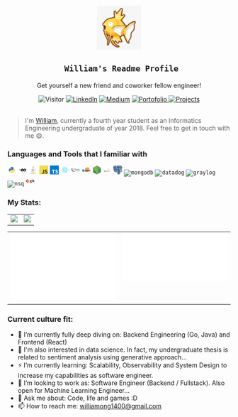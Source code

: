 <p align="center">
 <img width="100px" src="avatar.jpg" align="center" alt="GitHub Readme Stats" />
 <h2 align="center"><code> William's Readme Profile</code></h2>
 <p align="center">Get yourself a new friend and coworker fellow engineer!</p>
</p>
  <p align="center">
  <img src="https://visitor-badge.glitch.me/badge?page_id=github.com/William9923" alt="Visitor">
    <a href="https://www.linkedin.com/in/williamong9923/" target="_blank"><img src="https://img.shields.io/badge/LinkedIn-%230077B5.svg?&style=flat&logo=linkedin&logoColor=white" alt="LinkedIn"></a>
<a href="https://medium.com/@williamong1400" target="_blank"><img src="https://img.shields.io/badge/Medium-gray.svg?&style=flat&logo=medium&logoColor=white" alt="Medium"></a>
<a href="http://william.github.io" target="_blank">
<img src="https://img.shields.io/static/v1?label=Web&message=william.github.io&color=%230076D6&style=flat&logo=google-chrome&logoColor=%230076D6" alt="Portofolio"/>
</a>
<a href="http://william.github.io" target="_blank">
<img src="https://img.shields.io/badge/Projects-5-yellow?&style=flat" alt="Projects"/>
</a>
    <br />
    <br />

  </p>





> I'm [William](https://william9923.github.io/), currently a fourth year student as an Informatics Engineering undergraduate of year 2018. Feel free to get in touch with me 😄.


<h3><strong>Languages and Tools that I familiar with</strong></h3>
<code><img height="20" src="https://raw.githubusercontent.com/github/explore/80688e429a7d4ef2fca1e82350fe8e3517d3494d/topics/python/python.png" alt="python"></code>  
<code><img height="20" src="https://raw.githubusercontent.com/github/explore/80688e429a7d4ef2fca1e82350fe8e3517d3494d/topics/go/go.png" alt="go"></code>
<code><img height="20" src="https://raw.githubusercontent.com/github/explore/5b3600551e122a3277c2c5368af2ad5725ffa9a1/topics/java/java.png" alt="java"></code>
<code><img height="20" src="https://raw.githubusercontent.com/github/explore/80688e429a7d4ef2fca1e82350fe8e3517d3494d/topics/javascript/javascript.png" alt="javascript"></code>
<code><img height="20" src="https://raw.githubusercontent.com/github/explore/80688e429a7d4ef2fca1e82350fe8e3517d3494d/topics/typescript/typescript.png" alt="typescript"></code>
<code><img height="20" src="https://raw.githubusercontent.com/github/explore/80688e429a7d4ef2fca1e82350fe8e3517d3494d/topics/react/react.png" alt="react"></code>
<code><img height="20" src="https://raw.githubusercontent.com/github/explore/80688e429a7d4ef2fca1e82350fe8e3517d3494d/topics/flask/flask.png" alt="flask"></code>
<code><img height="20" src="https://raw.githubusercontent.com/github/explore/80688e429a7d4ef2fca1e82350fe8e3517d3494d/topics/scikit-learn/scikit-learn.png" alt="machine learning"></code>
<code><img height="20" src="https://raw.githubusercontent.com/github/explore/80688e429a7d4ef2fca1e82350fe8e3517d3494d/topics/nodejs/nodejs.png" alt="nodejs"></code>
<code><img height="20" src="https://raw.githubusercontent.com/github/explore/80688e429a7d4ef2fca1e82350fe8e3517d3494d/topics/mysql/mysql.png" alt="mysql"></code>
<code><img height="20" src="https://raw.githubusercontent.com/github/explore/80688e429a7d4ef2fca1e82350fe8e3517d3494d/topics/postgresql/postgresql.png" alt="postgresql"></code>
<code><img height="20" src="https://raw.githubusercontent.com/mongodb/mongo/b916a2ed3affa06b99ff57b0d13eed611232e04a/docs/leaf.svg" alt="mongodb"></code>
<code><img height="20" src="https://www.drupal.org/files/datadog-logo-purple.png" alt="datadog"></code>
<code><img height="20" src="https://avatars.githubusercontent.com/u/474892?s=200&v=4" alt="graylog"></code>
<code><img height="20" src="https://camo.githubusercontent.com/35df65972dd10241edb2bdbd1f49f7f52b83f909b32d91f76aa6bd0c6b976ea5/68747470733a2f2f6e73712e696f2f7374617469632f696d672f6e73715f626c75652e706e67" alt="nsq"></code>
<code><img height="20" src="https://raw.githubusercontent.com/github/explore/80688e429a7d4ef2fca1e82350fe8e3517d3494d/topics/git/git.png" alt="git"></code>

<h3><strong>My Stats:</strong></h3>
<table>
  <tr>
  <td valign="top"><img src="https://github-readme-stats.vercel.app/api?username=William9923&show_icons=true&title_color=ffffff&icon_color=34abeb&text_color=daf7dc&bg_color=151515&theme=dark"/></td>
    <td valign="top"><img src="https://github-readme-stats.vercel.app/api/top-langs/?username=William9923&hide=jupyter%20notebook,c%23,html&layout=compact&show_icons=true&title_color=ffffff&icon_color=34abeb&text_color=daf7dc&bg_color=151515"/></td>
    
  </tr>
</table>

<table>
  <tr>
    <td valign="top"><img src="metrics.plugin.habits.charts.svg"/></td>
    <td valign="top"><img src="metrics.plugin.isocalendar.svg"/></td>
  </tr>
</table>

<h3><strong>Current culture fit:</strong></h3>

- 🔭 I’m currently fully deep diving on: Backend Engineering (Go, Java) and Frontend (React)
- 🌱 I'm also interested in data science. In fact, my undergraduate thesis is related to sentiment analysis using generative approach...
- ⚡ I’m currently learning: Scalability, Observability and System Design to increase my capabilities as software engineer.
- 👯 I’m looking to work as: Software Engineer (Backend / Fullstack). Also open for Machine Learning Engineer...
- 💬 Ask me about: Code, life and games :D
- 📫 How to reach me: williamong1400@gmail.com

<br>

